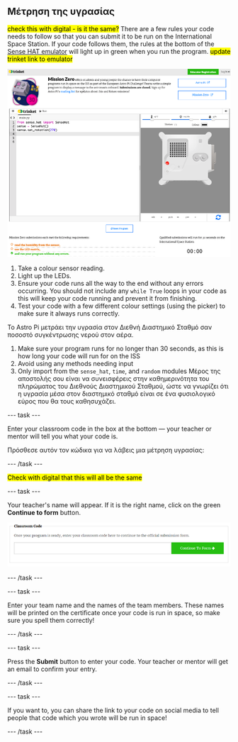 ## Μέτρηση της υγρασίας

<mark>check this with digital - is it the same?</mark> There are a few rules your code needs to follow so that you can submit it to be run on the International Space Station. If your code follows them, the rules at the bottom of the [Sense HAT emulator](https://trinket.io/mission-zero) will light up in green when you run the program. <mark>update trinket link to emulator</mark>

![The Mission Zero Trinket pages showing the submission button and the criteria checks on the left. The top two ("read humidity" and "use the LEDs") are in orange text, the bottom one ("runs without any errors") is green.](images/validation.png)

1. Take a colour sensor reading.
2. Light up the LEDs.
3. Ensure your code runs all the way to the end without any errors occurring. You should not include any `while True` loops in your code as this will keep your code running and prevent it from finishing.
4. Test your code with a few different colour settings (using the picker) to make sure it always runs correctly.

Το Astro Pi μετράει την υγρασία στον Διεθνή Διαστημικό Σταθμό σαν ποσοστό συγκέντρωσης νερού στον αέρα.

1. Make sure your program runs for no longer than 30 seconds, as this is how long your code will run for on the ISS
2. Avoid using any methods needing input
3. Only import from the `sense_hat`, `time`, and `random` modules
Μέρος της αποστολής σου είναι να συνεισφέρεις στην καθημερινότητα του πληρώματος του Διεθνούς Διαστημικού Σταθμού, ώστε να γνωρίζει ότι η υγρασία μέσα στον διαστημικό σταθμό είναι σε ένα φυσιολογικό εύρος που θα τους καθησυχάζει.

--- task ---

Enter your classroom code in the box at the bottom — your teacher or mentor will tell you what your code is.

Πρόσθεσε αυτόν τον κώδικα για να λάβεις μια μέτρηση υγρασίας:

--- /task ---

<mark>Check with digital that this will all be the same</mark>

--- task ---

Your teacher's name will appear. If it is the right name, click on the green **Continue to form** button.

![Continue to form.](images/continue-to-form.png)

--- /task ---

--- task ---

Enter your team name and the names of the team members. These names will be printed on the certificate once your code is run in space, so make sure you spell them correctly!

--- /task ---

--- task ---

Press the **Submit** button to enter your code. Your teacher or mentor will get an email to confirm your entry.

--- /task ---

--- task ---

If you want to, you can share the link to your code on social media to tell people that code which you wrote will be run in space!

--- /task ---
